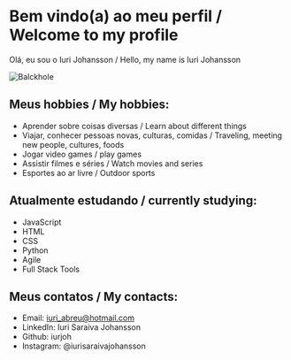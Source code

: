 # Bem vindo(a) ao meu perfil / Welcome to my profile

Olá, eu sou o Iuri Johansson / Hello, my name is Iuri Johansson

![Balckhole](https://user-images.githubusercontent.com/106112049/174338078-e818b94b-61c8-46c4-9f15-aad898937ad5.jpg)

## Meus hobbies / My hobbies:

- Aprender sobre coisas diversas / Learn about different things
- Viajar, conhecer pessoas novas, culturas, comidas / Traveling, meeting new people, cultures, foods
- Jogar video games / play games
- Assistir filmes e séries / Watch movies and series
- Esportes ao ar livre / Outdoor sports

## Atualmente estudando / currently studying:

- JavaScript
- HTML
- CSS
- Python
- Agile
- Full Stack Tools

## Meus contatos / My contacts:

- Email: iuri_abreu@hotmail.com
- LinkedIn: Iuri Saraiva Johansson
- Github: iurjoh
- Instagram: @iurisaraivajohansson
